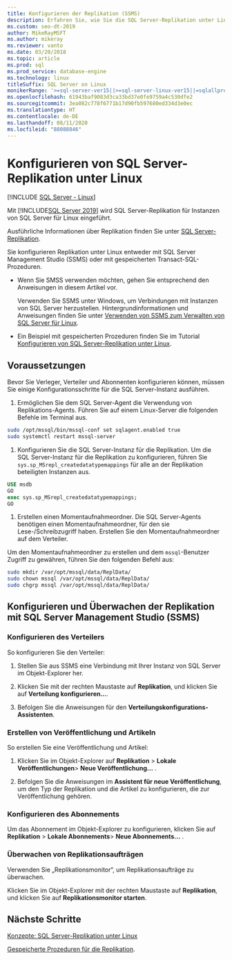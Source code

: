 ```yaml
---
title: Konfigurieren der Replikation (SSMS)
description: Erfahren Sie, wie Sie die SQL Server-Replikation unter Linux konfigurieren. Konfigurieren Sie die Replikation entweder in SQL Server Management Studio (SSMS) oder mit gespeicherten Transact-SQL-Prozeduren.
ms.custom: seo-dt-2019
author: MikeRayMSFT
ms.author: mikeray
ms.reviewer: vanto
ms.date: 03/20/2018
ms.topic: article
ms.prod: sql
ms.prod_service: database-engine
ms.technology: linux
titleSuffix: SQL Server on Linux
monikerRange: '>=sql-server-ver15||>=sql-server-linux-ver15||=sqlallproducts-allversions'
ms.openlocfilehash: 61943baf9083d3ca33bd37e0fe9759a4c530dfe2
ms.sourcegitcommit: 3ea082c778f6771b17d90fb597680ed334d3e0ec
ms.translationtype: HT
ms.contentlocale: de-DE
ms.lasthandoff: 08/11/2020
ms.locfileid: "88088846"
---
```

# <a name="configure-sql-server-replication-on-linux"></a>Konfigurieren von SQL Server-Replikation unter Linux

[!INCLUDE [SQL Server - Linux](../includes/applies-to-version/sql-linux.md)]

Mit [!INCLUDE[SQL Server 2019](../includes/sssqlv15-md.md)] wird SQL Server-Replikation für Instanzen von SQL Server für Linux eingeführt.

Ausführliche Informationen über Replikation finden Sie unter [SQL Server-Replikation](../relational-databases/replication/sql-server-replication.md).

Sie konfigurieren Replikation unter Linux entweder mit SQL Server Management Studio (SSMS) oder mit gespeicherten Transact-SQL-Prozeduren.

* Wenn Sie SMSS verwenden möchten, gehen Sie entsprechend den Anweisungen in diesem Artikel vor.

  Verwenden Sie SSMS unter Windows, um Verbindungen mit Instanzen von SQL Server herzustellen. Hintergrundinformationen und Anweisungen finden Sie unter [Verwenden von SSMS zum Verwalten von SQL Server für Linux](./sql-server-linux-manage-ssms.md).
  
* Ein Beispiel mit gespeicherten Prozeduren finden Sie im Tutorial [Konfigurieren von SQL Server-Replikation unter Linux](sql-server-linux-replication-tutorial-tsql.md).

## <a name="prerequisites"></a>Voraussetzungen

Bevor Sie Verleger, Verteiler und Abonnenten konfigurieren können, müssen Sie einige Konfigurationsschritte für die SQL Server-Instanz ausführen.

1. Ermöglichen Sie dem SQL Server-Agent die Verwendung von Replikations-Agents. Führen Sie auf einem Linux-Server die folgenden Befehle im Terminal aus.

  ```bash
  sudo /opt/mssql/bin/mssql-conf set sqlagent.enabled true
  sudo systemctl restart mssql-server
  ```

1. Konfigurieren Sie die SQL Server-Instanz für die Replikation. Um die SQL Server-Instanz für die Replikation zu konfigurieren, führen Sie `sys.sp_MSrepl_createdatatypemappings` für alle an der Replikation beteiligten Instanzen aus.

  ```sql
  USE msdb
  GO
  exec sys.sp_MSrepl_createdatatypemappings;
  GO
  ```

1. Erstellen einen Momentaufnahmeordner. Die SQL Server-Agents benötigen einen Momentaufnahmeordner, für den sie Lese-/Schreibzugriff haben. Erstellen Sie den Momentaufnahmeordner auf dem Verteiler.

  Um den Momentaufnahmeordner zu erstellen und dem `mssql`-Benutzer Zugriff zu gewähren, führen Sie den folgenden Befehl aus:

  ```bash
  sudo mkdir /var/opt/mssql/data/ReplData/
  sudo chown mssql /var/opt/mssql/data/ReplData/
  sudo chgrp mssql /var/opt/mssql/data/ReplData/
  ```

## <a name="configure-and-monitor-replication-with-sql-server-management-studio-ssms"></a>Konfigurieren und Überwachen der Replikation mit SQL Server Management Studio (SSMS)

### <a name="configure-the-distributor"></a>Konfigurieren des Verteilers
  
So konfigurieren Sie den Verteiler: 

1. Stellen Sie aus SSMS eine Verbindung mit Ihrer Instanz von SQL Server im Objekt-Explorer her.

1. Klicken Sie mit der rechten Maustaste auf **Replikation**, und klicken Sie auf **Verteilung konfigurieren...**.

1. Befolgen Sie die Anweisungen für den **Verteilungskonfigurations-Assistenten**.

### <a name="create-publication-and-articles"></a>Erstellen von Veröffentlichung und Artikeln

So erstellen Sie eine Veröffentlichung und Artikel:

1. Klicken Sie im Objekt-Explorer auf **Replikation** > **Lokale Veröffentlichungen**> **Neue Veröffentlichung...** .

1. Befolgen Sie die Anweisungen im **Assistent für neue Veröffentlichung**, um den Typ der Replikation und die Artikel zu konfigurieren, die zur Veröffentlichung gehören.

### <a name="configure-the-subscription"></a>Konfigurieren des Abonnements

Um das Abonnement im Objekt-Explorer zu konfigurieren, klicken Sie auf **Replikation** > **Lokale Abonnements**> **Neue Abonnements...** .

### <a name="monitor-replication-jobs"></a>Überwachen von Replikationsaufträgen

Verwenden Sie „Replikationsmonitor“, um Replikationsaufträge zu überwachen.

Klicken Sie im Objekt-Explorer mit der rechten Maustaste auf **Replikation**, und klicken Sie auf **Replikationsmonitor starten**.

## <a name="next-steps"></a>Nächste Schritte

[Konzepte: SQL Server-Replikation unter Linux](sql-server-linux-replication.md)

[Gespeicherte Prozeduren für die Replikation](../relational-databases/system-stored-procedures/replication-stored-procedures-transact-sql.md).
